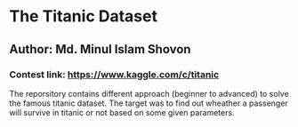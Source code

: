 # The Titanic Dataset
## Author: Md. Minul Islam Shovon
### Contest link: https://www.kaggle.com/c/titanic

The reporsitory contains different approach (beginner to advanced) to solve the famous titanic dataset. The target was to find out wheather a passenger will survive in titanic or not based on some given parameters.
